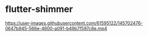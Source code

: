 # flutter-shimmer


https://user-images.githubusercontent.com/61595122/145702476-0647b945-566e-4600-a091-b49b7f597c8e.mp4

